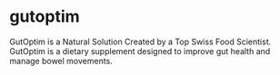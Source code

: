 # gutoptim
GutOptim is a Natural Solution Created by a Top Swiss Food Scientist. GutOptim is a dietary supplement designed to improve gut health and manage bowel movements.
